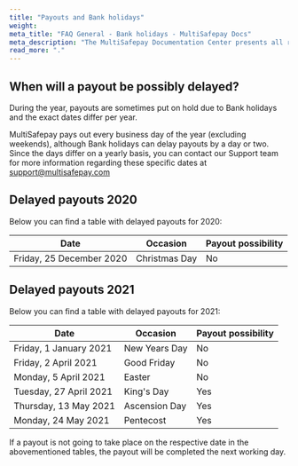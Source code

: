 ```yaml
---
title: "Payouts and Bank holidays"
weight:
meta_title: "FAQ General - Bank holidays - MultiSafepay Docs"
meta_description: "The MultiSafepay Documentation Center presents all relevant information about our Plugins and API. You can also find support pages for payment methods, tools and general questions as well as the contact details of our Support and Integration Teams."
read_more: "."
---
```


## When will a payout be possibly delayed?

During the year, payouts are sometimes put on hold due to Bank holidays and the exact dates differ per year.

MultiSafepay pays out every business day of the year (excluding weekends), although Bank holidays can delay payouts by a day or two. Since the days differ on a yearly basis, you can contact our Support team for more information regarding these specific dates at <support@multisafepay.com>

## Delayed payouts 2020

Below you can find a table with delayed payouts for 2020:

| Date   | Occasion     | Payout possibility |
|----------------|-------------------|-----------|
|  Friday, 25 December 2020 | Christmas Day     | No  |

## Delayed payouts 2021

Below you can find a table with delayed payouts for 2021:

| Date   | Occasion     | Payout possibility |
|----------------|-------------------|-----------|
|  Friday, 1 January 2021 | New Years Day     | No  |
|  Friday, 2 April 2021 | Good Friday     | No  |
|  Monday, 5 April 2021 | Easter     | No  |
|  Tuesday, 27 April 2021 | King's Day     | Yes  |
|  Thursday, 13 May 2021 | Ascension Day     | Yes  |
|  Monday, 24 May 2021 | Pentecost     | Yes  |

If a payout is not going to take place on the respective date in the abovementioned tables, the payout will be completed the next working day.